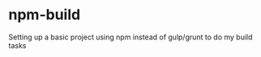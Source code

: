 npm-build
=========
Setting up a basic project using npm instead of gulp/grunt to do my build tasks
